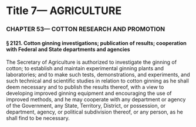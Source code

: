 
# Title 7— AGRICULTURE
### CHAPTER 53— COTTON RESEARCH AND PROMOTION
#### § 2121. Cotton ginning investigations; publication of results; cooperation with Federal and State departments and agencies

The Secretary of Agriculture is authorized to investigate the ginning of cotton; to establish and maintain experimental ginning plants and laboratories; and to make such tests, demonstrations, and experiments, and such technical and scientific studies in relation to cotton ginning as he shall deem necessary and to publish the results thereof, with a view to developing improved ginning equipment and encouraging the use of improved methods, and he may cooperate with any department or agency of the Government, any State, Territory, District, or possession, or department, agency, or political subdivision thereof, or any person, as he shall find to be necessary.
